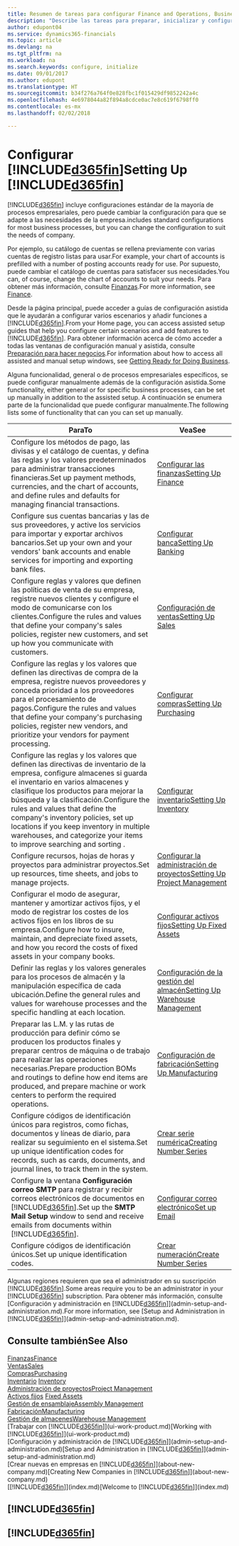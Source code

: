```yaml
---
title: Resumen de tareas para configurar Finance and Operations, Business edition | Documentos de Microsoft
description: "Describe las tareas para preparar, inicializar y configurar Finance and Operations, Business edition según sus necesidades."
author: edupont04
ms.service: dynamics365-financials
ms.topic: article
ms.devlang: na
ms.tgt_pltfrm: na
ms.workload: na
ms.search.keywords: configure, initialize
ms.date: 09/01/2017
ms.author: edupont
ms.translationtype: HT
ms.sourcegitcommit: b34f276a764f0e828fbc1f015429df9852242a4c
ms.openlocfilehash: 4e6978044a82f894a8cdce0ac7e8c619f6798ff0
ms.contentlocale: es-mx
ms.lasthandoff: 02/02/2018

---
```

# <a name="setting-up-included365finincludesd365finmdmd"></a><span data-ttu-id="e07c4-103">Configurar [!INCLUDE[d365fin](includes/d365fin_md.md)]</span><span class="sxs-lookup"><span data-stu-id="e07c4-103">Setting Up [!INCLUDE[d365fin](includes/d365fin_md.md)]</span></span>
[!INCLUDE[d365fin](includes/d365fin_md.md)] <span data-ttu-id="e07c4-104"> incluye configuraciones estándar de la mayoría de procesos empresariales, pero puede cambiar la configuración para que se adapte a las necesidades de la empresa.</span><span class="sxs-lookup"><span data-stu-id="e07c4-104">includes standard configurations for most business processes, but you can change the configuration to suit the needs of company.</span></span>

<span data-ttu-id="e07c4-105">Por ejemplo, su catálogo de cuentas se rellena previamente con varias cuentas de registro listas para usar.</span><span class="sxs-lookup"><span data-stu-id="e07c4-105">For example, your chart of accounts is prefilled with a number of posting accounts ready for use.</span></span> <span data-ttu-id="e07c4-106">Por supuesto, puede cambiar el catálogo de cuentas para satisfacer sus necesidades.</span><span class="sxs-lookup"><span data-stu-id="e07c4-106">You can, of course, change the chart of accounts to suit your needs.</span></span> <span data-ttu-id="e07c4-107">Para obtener más información, consulte [Finanzas](finance.md).</span><span class="sxs-lookup"><span data-stu-id="e07c4-107">For more information, see [Finance](finance.md).</span></span>

<span data-ttu-id="e07c4-108">Desde la página principal, puede acceder a guías de configuración asistida que le ayudarán a configurar varios escenarios y añadir funciones a [!INCLUDE[d365fin](includes/d365fin_md.md)].</span><span class="sxs-lookup"><span data-stu-id="e07c4-108">From your Home page, you can access assisted setup guides that help you configure certain scenarios and add features to [!INCLUDE[d365fin](includes/d365fin_md.md)].</span></span> <span data-ttu-id="e07c4-109">Para obtener información acerca de cómo acceder a todas las ventanas de configuración manual y asistida, consulte [Preparación para hacer negocios](ui-get-ready-business.md).</span><span class="sxs-lookup"><span data-stu-id="e07c4-109">For information about how to access all assisted and manual setup windows, see [Getting Ready for Doing Business](ui-get-ready-business.md).</span></span>

<span data-ttu-id="e07c4-110">Alguna funcionalidad, general o de procesos empresariales específicos, se puede configurar manualmente además de la configuración asistida.</span><span class="sxs-lookup"><span data-stu-id="e07c4-110">Some functionality, either general or for specific business processes, can be set up manually in addition to the assisted setup.</span></span> <span data-ttu-id="e07c4-111">A continuación se enumera parte de la funcionalidad que puede configurar manualmente.</span><span class="sxs-lookup"><span data-stu-id="e07c4-111">The following lists some of functionality that can you can set up manually.</span></span>

| <span data-ttu-id="e07c4-112">Para</span><span class="sxs-lookup"><span data-stu-id="e07c4-112">To</span></span> | <span data-ttu-id="e07c4-113">Vea</span><span class="sxs-lookup"><span data-stu-id="e07c4-113">See</span></span> |
| --- | --- |
| <span data-ttu-id="e07c4-114">Configure los métodos de pago, las divisas y el catálogo de cuentas, y defina las reglas y los valores predeterminados para administrar transacciones financieras.</span><span class="sxs-lookup"><span data-stu-id="e07c4-114">Set up payment methods, currencies, and the chart of accounts, and define rules and defaults for managing financial transactions.</span></span> |[<span data-ttu-id="e07c4-115">Configurar las finanzas</span><span class="sxs-lookup"><span data-stu-id="e07c4-115">Setting Up Finance</span></span>](finance-setup-finance.md) |
| <span data-ttu-id="e07c4-116">Configure sus cuentas bancarias y las de sus proveedores, y active los servicios para importar y exportar archivos bancarios.</span><span class="sxs-lookup"><span data-stu-id="e07c4-116">Set up your own and your vendors' bank accounts and enable services for importing and exporting bank files.</span></span> |[<span data-ttu-id="e07c4-117">Configurar banca</span><span class="sxs-lookup"><span data-stu-id="e07c4-117">Setting Up Banking</span></span>](bank-setup-banking.md) |
| <span data-ttu-id="e07c4-118">Configure reglas y valores que definen las políticas de venta de su empresa, registre nuevos clientes y configure el modo de comunicarse con los clientes.</span><span class="sxs-lookup"><span data-stu-id="e07c4-118">Configure the rules and values that define your company's sales policies, register new customers, and set up how you communicate with customers.</span></span> |[<span data-ttu-id="e07c4-119">Configuración de ventas</span><span class="sxs-lookup"><span data-stu-id="e07c4-119">Setting Up Sales</span></span>](sales-setup-sales.md) |
| <span data-ttu-id="e07c4-120">Configure las reglas y los valores que definen las directivas de compra de la empresa, registre nuevos proveedores y conceda prioridad a los proveedores para el procesamiento de pagos.</span><span class="sxs-lookup"><span data-stu-id="e07c4-120">Configure the rules and values that define your company's purchasing policies, register new vendors, and prioritize your vendors for payment processing.</span></span> |[<span data-ttu-id="e07c4-121">Configurar compras</span><span class="sxs-lookup"><span data-stu-id="e07c4-121">Setting Up Purchasing</span></span>](purchasing-setup-purchasing.md) |
| <span data-ttu-id="e07c4-122">Configure las reglas y los valores que definen las directivas de inventario de la empresa, configure almacenes si guarda el inventario en varios almacenes y clasifique los productos para mejorar la búsqueda y la clasificación.</span><span class="sxs-lookup"><span data-stu-id="e07c4-122">Configure the rules and values that define the company's inventory policies, set up locations if you keep inventory in multiple warehouses, and categorize your items to improve searching and sorting .</span></span> |[<span data-ttu-id="e07c4-123">Configurar inventario</span><span class="sxs-lookup"><span data-stu-id="e07c4-123">Setting Up Inventory</span></span>](inventory-setup-inventory.md) |
| <span data-ttu-id="e07c4-124">Configure recursos, hojas de horas y proyectos para administrar proyectos.</span><span class="sxs-lookup"><span data-stu-id="e07c4-124">Set up resources, time sheets, and jobs to manage projects.</span></span> |[<span data-ttu-id="e07c4-125">Configurar la administración de proyectos</span><span class="sxs-lookup"><span data-stu-id="e07c4-125">Setting Up Project Management</span></span>](projects-setup-projects.md) |
| <span data-ttu-id="e07c4-126">Configurar el modo de asegurar, mantener y amortizar activos fijos, y el modo de registrar los costes de los activos fijos en los libros de su empresa.</span><span class="sxs-lookup"><span data-stu-id="e07c4-126">Configure how to insure, maintain, and depreciate fixed assets, and how you record the costs of fixed assets in your company books.</span></span> |[<span data-ttu-id="e07c4-127">Configurar activos fijos</span><span class="sxs-lookup"><span data-stu-id="e07c4-127">Setting Up Fixed Assets</span></span>](fa-setup.md) |
|<span data-ttu-id="e07c4-128">Definir las reglas y los valores generales para los procesos de almacén y la manipulación específica de cada ubicación.</span><span class="sxs-lookup"><span data-stu-id="e07c4-128">Define the general rules and values for warehouse processes and the specific handling at each location.</span></span>|[<span data-ttu-id="e07c4-129">Configuración de la gestión del almacén</span><span class="sxs-lookup"><span data-stu-id="e07c4-129">Setting Up Warehouse Management</span></span>](warehouse-setup-warehouse.md)|
|<span data-ttu-id="e07c4-130">Preparar las L.M. y las rutas de producción para definir cómo se producen los productos finales y preparar centros de máquina o de trabajo para realizar las operaciones necesarias.</span><span class="sxs-lookup"><span data-stu-id="e07c4-130">Prepare production BOMs and routings to define how end items are produced, and prepare machine or work centers to perform the required operations.</span></span>|[<span data-ttu-id="e07c4-131">Configuración de fabricación</span><span class="sxs-lookup"><span data-stu-id="e07c4-131">Setting Up Manufacturing</span></span>](production-configure-production-processes.md)|
| <span data-ttu-id="e07c4-132">Configure códigos de identificación únicos para registros, como fichas, documentos y líneas de diario, para realizar su seguimiento en el sistema.</span><span class="sxs-lookup"><span data-stu-id="e07c4-132">Set up unique identification codes for records, such as cards, documents, and journal lines, to track them in the system.</span></span> |[<span data-ttu-id="e07c4-133">Crear serie numérica</span><span class="sxs-lookup"><span data-stu-id="e07c4-133">Creating Number Series</span></span>](ui-create-number-series.md) |
| <span data-ttu-id="e07c4-134">Configure la ventana **Configuración correo SMTP** para registrar y recibir correos electrónicos de documentos en [!INCLUDE[d365fin](includes/d365fin_md.md)].</span><span class="sxs-lookup"><span data-stu-id="e07c4-134">Set up the **SMTP Mail Setup** window to send and receive emails from documents within [!INCLUDE[d365fin](includes/d365fin_md.md)].</span></span> |[<span data-ttu-id="e07c4-135">Configurar correo electrónico</span><span class="sxs-lookup"><span data-stu-id="e07c4-135">Set up Email</span></span>](madeira-how-setup-email.md) |
| <span data-ttu-id="e07c4-136">Configure códigos de identificación únicos.</span><span class="sxs-lookup"><span data-stu-id="e07c4-136">Set up unique identification codes.</span></span> |[<span data-ttu-id="e07c4-137">Crear numeración</span><span class="sxs-lookup"><span data-stu-id="e07c4-137">Create Number Series</span></span>](ui-create-number-series.md) |

<span data-ttu-id="e07c4-138">Algunas regiones requieren que sea el administrador en su suscripción [!INCLUDE[d365fin](includes/d365fin_md.md)].</span><span class="sxs-lookup"><span data-stu-id="e07c4-138">Some areas require you to be an administrator in your [!INCLUDE[d365fin](includes/d365fin_md.md)] subscription.</span></span> <span data-ttu-id="e07c4-139">Para obtener más información, consulte [Configuración y administración en [!INCLUDE[d365fin](includes/d365fin_md.md)]](admin-setup-and-administration.md).</span><span class="sxs-lookup"><span data-stu-id="e07c4-139">For more information, see [Setup and Administration in [!INCLUDE[d365fin](includes/d365fin_md.md)]](admin-setup-and-administration.md).</span></span>  

## <a name="see-also"></a><span data-ttu-id="e07c4-140">Consulte también</span><span class="sxs-lookup"><span data-stu-id="e07c4-140">See Also</span></span>
[<span data-ttu-id="e07c4-141">Finanzas</span><span class="sxs-lookup"><span data-stu-id="e07c4-141">Finance</span></span>](finance.md)  
[<span data-ttu-id="e07c4-142">Ventas</span><span class="sxs-lookup"><span data-stu-id="e07c4-142">Sales</span></span>](sales-manage-sales.md)  
[<span data-ttu-id="e07c4-143">Compras</span><span class="sxs-lookup"><span data-stu-id="e07c4-143">Purchasing</span></span>](purchasing-manage-purchasing.md)  
<span data-ttu-id="e07c4-144">[Inventario](inventory-manage-inventory.md)  </span><span class="sxs-lookup"><span data-stu-id="e07c4-144">[Inventory](inventory-manage-inventory.md)  </span></span>  
[<span data-ttu-id="e07c4-145">Administración de proyectos</span><span class="sxs-lookup"><span data-stu-id="e07c4-145">Project Management</span></span>](projects-manage-projects.md)  
<span data-ttu-id="e07c4-146">[Activos fijos](fa-manage.md)  </span><span class="sxs-lookup"><span data-stu-id="e07c4-146">[Fixed Assets](fa-manage.md)  </span></span>  
[<span data-ttu-id="e07c4-147">Gestión de ensamblaje</span><span class="sxs-lookup"><span data-stu-id="e07c4-147">Assembly Management</span></span>](assembly-assemble-items.md)  
[<span data-ttu-id="e07c4-148">Fabricación</span><span class="sxs-lookup"><span data-stu-id="e07c4-148">Manufacturing</span></span>](production-manage-manufacturing.md)  
[<span data-ttu-id="e07c4-149">Gestión de almacenes</span><span class="sxs-lookup"><span data-stu-id="e07c4-149">Warehouse Management</span></span>](warehouse-manage-warehouse.md)  
<span data-ttu-id="e07c4-150">[Trabajar con [!INCLUDE[d365fin](includes/d365fin_md.md)]](ui-work-product.md)</span><span class="sxs-lookup"><span data-stu-id="e07c4-150">[Working with [!INCLUDE[d365fin](includes/d365fin_md.md)]](ui-work-product.md)</span></span>  
<span data-ttu-id="e07c4-151">[Configuración y administración de [!INCLUDE[d365fin](includes/d365fin_md.md)]](admin-setup-and-administration.md)</span><span class="sxs-lookup"><span data-stu-id="e07c4-151">[Setup and Administration in [!INCLUDE[d365fin](includes/d365fin_md.md)]](admin-setup-and-administration.md)</span></span>  
<span data-ttu-id="e07c4-152">[Crear nuevas en empresas en [!INCLUDE[d365fin](includes/d365fin_md.md)]](about-new-company.md)</span><span class="sxs-lookup"><span data-stu-id="e07c4-152">[Creating New Companies in [!INCLUDE[d365fin](includes/d365fin_md.md)]](about-new-company.md)</span></span>  
<span data-ttu-id="e07c4-153">[[!INCLUDE[d365fin](includes/d365fin_md.md)]](index.md)</span><span class="sxs-lookup"><span data-stu-id="e07c4-153">[Welcome to [!INCLUDE[d365fin](includes/d365fin_md.md)]](index.md)</span></span>  

## [!INCLUDE[d365fin](includes/free_trial_md.md)]  
## [!INCLUDE[d365fin](includes/training_link_md.md)]


